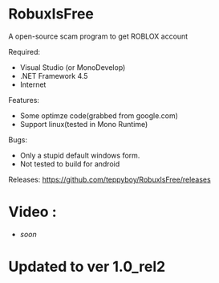 # RobuxIsFree
A open-source scam program to get ROBLOX account

Required:
- Visual Studio (or MonoDevelop)
- .NET Framework 4.5
- Internet

Features:
- Some optimze code(grabbed from google.com)
- Support linux(tested in Mono Runtime)

Bugs: 
- Only a stupid default windows form.
- Not tested to build for android

Releases:
https://github.com/teppyboy/RobuxIsFree/releases

# Video : 
- *soon*

# Updated to ver 1.0_rel2
